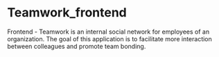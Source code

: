 # Teamwork_frontend
Frontend - Teamwork is an internal social network for employees of an organization. The goal of this application is to facilitate more interaction between colleagues and promote team bonding.

